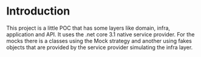 # Introduction 
This project is a little POC that has some layers like domain, infra, application and API. It uses the 
.net core 3.1 native service provider.
For the mocks there is a classes using the Mock strategy and another using fakes objects that are provided by the service provider simulating 
the infra layer.